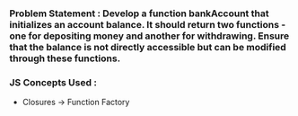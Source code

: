 

### Problem Statement : Develop a function bankAccount that initializes an account balance. It should return two functions - one for depositing money and another for withdrawing. Ensure that the balance is not directly accessible but can be modified through these functions.

### JS Concepts Used :
  
  * Closures -> Function Factory